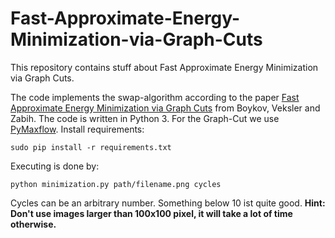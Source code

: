 # Fast-Approximate-Energy-Minimization-via-Graph-Cuts

This repository contains stuff about Fast Approximate Energy Minimization via Graph Cuts.

The code implements the swap-algorithm according to the paper [Fast Approximate Energy Minimization via Graph Cuts](https://dl.acm.org/citation.cfm?id=505473) from Boykov, Veksler and Zabih.
The code is written in Python 3.
For the Graph-Cut we use [PyMaxflow](https://github.com/pmneila/PyMaxflow). 
Install requirements:

    sudo pip install -r requirements.txt

Executing is done by:

    python minimization.py path/filename.png cycles

Cycles can be an arbitrary number. Something below 10 ist quite good.
**Hint: Don't use images larger than 100x100 pixel, it will take a lot of time otherwise.**



